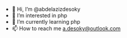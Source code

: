 - 👋 Hi, I’m @abdelazizdesoky
- 👀 I’m interested in php 
- 🌱 I’m currently learning php
- 📫 How to reach me  a.desoky@outlook.com

<!---
abdelazizdesoky/abdelazizdesoky is a ✨ special ✨ repository because its `README.md` (this file) appears on your GitHub profile.
You can click the Preview link to take a look at your changes.
--->
